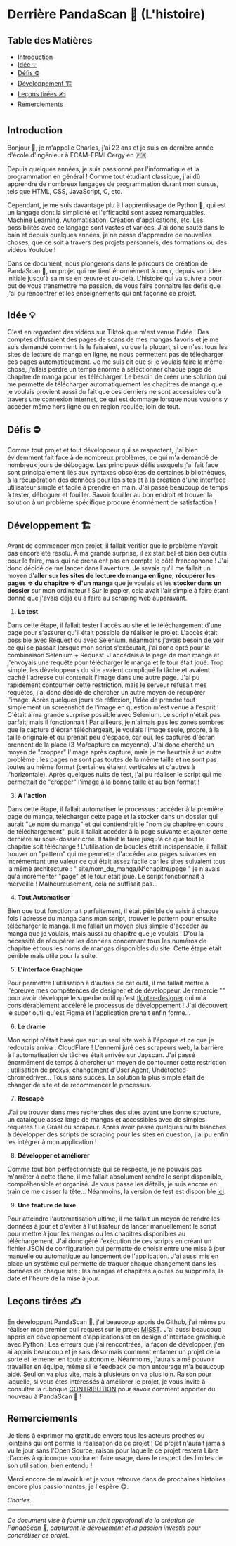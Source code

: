 # Derrière PandaScan 🐼 (L'histoire)

## Table des Matières
- [Introduction](https://github.com/CAprogs/PandaScan/blob/main/docs/FR/LEARN.fr.md#introduction)
- [Idée 💡](https://github.com/CAprogs/PandaScan/blob/main/docs/FR/LEARN.fr.md#id%C3%A9e-)
- [Défis ⛔️](https://github.com/CAprogs/PandaScan/blob/main/docs/FR/LEARN.fr.md#d%C3%A9fis-%EF%B8%8F)
- [Développement 🏗️](https://github.com/CAprogs/PandaScan/blob/main/docs/FR/LEARN.fr.md#d%C3%A9veloppement-%EF%B8%8F)
- [Leçons tirées ✍️](https://github.com/CAprogs/PandaScan/blob/main/docs/FR/LEARN.fr.md#le%C3%A7ons-tir%C3%A9es-%EF%B8%8F)
- [Remerciements](https://github.com/CAprogs/PandaScan/blob/main/docs/FR/LEARN.fr.md#remerciements)

#

## **Introduction**

Bonjour 👋, je m'appelle Charles, j'ai 22 ans et je suis en dernière année d'école d'ingénieur à ECAM-EPMI Cergy en 🇫🇷.

Depuis quelques années, je suis passionné par l'informatique et la programmation en général ! Comme tout étudiant classique, j'ai dû apprendre de nombreux langages de programmation durant mon cursus, tels que HTML, CSS, JavaScript, C, etc.

Cependant, je me suis davantage plu à l'apprentissage de Python 🐍, qui est un langage dont la simplicité et l'efficacité sont assez remarquables. Machine Learning, Automatisation, Création d'applications, etc. Les possibilités avec ce langage sont vastes et variées. J'ai donc sauté dans le bain et depuis quelques années, je ne cesse d'apprendre de nouvelles choses, que ce soit à travers des projets personnels, des formations ou des vidéos Youtube !

Dans ce document, nous plongerons dans le parcours de création de PandaScan 🐼, un projet qui me tient énormément à cœur, depuis son idée initiale jusqu'à sa mise en œuvre et au-delà. L'histoire qui va suivre a pour but de vous transmettre ma passion, de vous faire connaître les défis que j'ai pu rencontrer et les enseignements qui ont façonné ce projet.

## Idée 💡
C'est en regardant des vidéos sur Tiktok que m'est venue l'idée ! Des comptes diffusaient des pages de scans de mes mangas favoris et je me suis demandé comment ils le faisaient, vu que la plupart, si ce n'est tous les sites de lecture de manga en ligne, ne nous permettent pas de télécharger ces pages automatiquement. Je me suis dit que si je voulais faire la même chose, j'allais perdre un temps énorme à sélectionner chaque page de chapitre de manga pour les télécharger. Le besoin de créer une solution qui me permette de télécharger automatiquement les chapitres de manga que je voulais provient aussi du fait que ces derniers ne sont accessibles qu'à travers une connexion internet, ce qui est dommage lorsque nous voulons y accéder même hors ligne ou en région reculée, loin de tout.

## Défis ⛔️
Comme tout projet et tout développeur qui se respectent, j'ai bien évidemment fait face à de nombreux problèmes, ce qui m'a demandé de nombreux jours de débogage. Les principaux défis auxquels j'ai fait face sont principalement liés aux syntaxes obsolètes de certaines bibliothèques, à la récupération des données pour les sites et à la création d'une interface utilisateur simple et facile à prendre en main. J'ai passé beaucoup de temps à tester, déboguer et fouiller. Savoir fouiller au bon endroit et trouver la solution à un problème spécifique procure énormément de satisfaction !

## Développement 🏗️
Avant de commencer mon projet, il fallait vérifier que le problème n'avait pas encore été résolu. À ma grande surprise, il existait bel et bien des outils pour le faire, mais qui ne prenaient pas en compte le côté francophone ! J'ai donc décidé de me lancer dans l'aventure. Je savais qu'il me fallait un moyen d'**aller sur les sites de lecture de manga en ligne**, **récupérer les pages => du chapitre => d'un manga** que je voulais et les **stocker dans un dossier** sur mon ordinateur ! Sur le papier, cela avait l'air simple à faire étant donné que j'avais déjà eu à faire au scraping web auparavant.

1. **Le test**

Dans cette étape, il fallait tester l'accès au site et le téléchargement d'une page pour s'assurer qu'il était possible de réaliser le projet. L'accès était possible avec Request ou avec Selenium, néanmoins j'avais besoin de voir ce qui se passait lorsque mon script s'exécutait, j'ai donc opté pour la combinaison Selenium + Request. J'accédais à la page de mon manga et j'envoyais une requête pour télécharger le manga et le tour était joué. Trop simple, les développeurs du site avaient compliqué la tâche et avaient caché l'adresse qui contenait l'image dans une autre page. J'ai pu rapidement contourner cette restriction, mais le serveur refusait mes requêtes, j'ai donc décidé de chercher un autre moyen de récupérer l'image. Après quelques jours de réflexion, l'idée de prendre tout simplement un screenshot de l'image en question m'est venue à l'esprit ! C'était à ma grande surprise possible avec Selenium. Le script n'était pas parfait, mais il fonctionnait ! Par ailleurs, je n'aimais pas les zones sombres que la capture d'écran téléchargeait, je voulais l'image seule, propre, à la taille originale et qui prenait peu d'espace, car oui, les captures d'écran prennent de la place (3 Mo/capture en moyenne). J'ai donc cherché un moyen de "cropper" l'image après capture, mais je me heurtais à un autre problème : les pages ne sont pas toutes de la même taille et ne sont pas toutes au même format (certaines étaient verticales et d'autres à l'horizontale). Après quelques nuits de test, j'ai pu réaliser le script qui me permettait de "cropper" l'image à la bonne taille et au bon format !

3. **À l'action**

Dans cette étape, il fallait automatiser le processus : accéder à la première page du manga, télécharger cette page et la stocker dans un dossier qui aurait "Le nom du manga" et qui contiendrait le "nom du chapitre en cours de téléchargement", puis il fallait accéder à la page suivante et ajouter cette dernière au sous-dossier créé. Il fallait le faire jusqu'à ce que tout le chapitre soit téléchargé ! L'utilisation de boucles était indispensable, il fallait trouver un "pattern" qui me permette d'accéder aux pages suivantes en incrémentant une valeur ce qui était assez facile car les sites suivaient tous la même architecture : " site/nom_du_manga/N°chapitre/page " je n'avais qu'à incrémenter "page" et le tour était joué. Le script fonctionnait à merveille ! Malheureusement, cela ne suffisait pas...

4. **Tout Automatiser**

Bien que tout fonctionnait parfaitement, il était pénible de saisir à chaque fois l'adresse du manga dans mon script, trouver le pattern pour ensuite télécharger le manga. Il me fallait un moyen plus simple d'accéder au manga que je voulais, mais aussi au chapitre que je voulais ! D'où la nécessité de récupérer les données concernant tous les numéros de chapitre et tous les noms de mangas disponibles du site. Cette étape était pénible mais utile pour la suite.

5. **L'interface Graphique**

Pour permettre l'utilisation à d'autres de cet outil, il me fallait mettre à l'épreuve mes compétences de designer et de développeur. Je remercie "" pour avoir développé le superbe outil qu'est [tkinter-designer]() qui m'a considérablement accéléré le processus de développement ! J'ai découvert le super outil qu'est Figma et l'application prenait enfin forme...

6. **Le drame**

Mon script n'était basé que sur un seul site web à l'époque et ce que je redoutais arriva : CloudFlare ! L'ennemi juré des scrapeurs web, la barrière à l'automatisation de tâches était arrivée sur Japscan. J'ai passé énormément de temps à chercher un moyen de contourner cette restriction : utilisation de proxys, changement d'User Agent, Undetected-chromedriver... Tous sans succès. La solution la plus simple était de changer de site et de recommencer le processus.

7. **Rescapé**

J'ai pu trouver dans mes recherches des sites ayant une bonne structure, un catalogue assez large de mangas et accessibles avec de simples requêtes ! Le Graal du scrapeur. Après avoir passé quelques nuits blanches à développer des scripts de scraping pour les sites en question, j'ai pu enfin les intégrer à mon application !

8. **Développer et améliorer**

Comme tout bon perfectionniste qui se respecte, je ne pouvais pas m'arrêter à cette tâche, il me fallait absolument rendre le script disponible, compréhensible et organisé. Je vous passe les détails, je suis encore en train de me casser la tête... Néanmoins, la version de test est disponible [ici]().

9. **Une feature de luxe**

Pour atteindre l'automatisation ultime, il me fallait un moyen de rendre les données à jour et d'éviter à l'utilisateur de lancer manuellement le script pour mettre à jour les mangas ou les chapitres disponibles au téléchargement. J'ai donc géré l'exécution de ces scripts en créant un fichier JSON de configuration qui permette de choisir entre une mise à jour manuelle ou automatique au lancement de l'application. J'ai aussi mis en place un système qui permette de traquer chaque changement dans les données de chaque site : les mangas et chapitres ajoutés ou supprimés, la date et l'heure de la mise à jour.

## Leçons tirées ✍️

En développant PandaScan 🐼, j'ai beaucoup appris de Github, j'ai même pu réaliser mon premier pull request sur le projet [MISST](https://github.com/Frikallo/MISST). J'ai aussi beaucoup appris en développement d'applications et en design d'interface graphique avec Python ! Les erreurs que j'ai rencontrées, la façon de développer, j'en ai appris beaucoup et je sais désormais comment entamer un projet de la sorte et le mener en toute autonomie. Néanmoins, j'aurais aimé pouvoir travailler en équipe, même si le feedback de mon entourage m'a beaucoup aidé. Seul on va plus vite, mais à plusieurs on va plus loin. Raison pour laquelle, si vous êtes intéressés à améliorer le projet, je vous invite à consulter la rubrique [CONTRIBUTION]() pour savoir comment apporter du nouveau à PandaScan 🐼 !

## Remerciements

Je tiens à exprimer ma gratitude envers tous les acteurs proches ou lointains qui ont permis la réalisation de ce projet ! Ce projet n'aurait jamais vu le jour sans l'Open Source, raison pour laquelle ce projet restera Libre d'accès à quiconque voudra en faire usage, dans le respect des limites de son utilisation, bien entendu ! 

Merci encore de m'avoir lu et je vous retrouve dans de prochaines histoires encore plus passionnantes, je l'espère 😋.

_Charles_

---

*Ce document vise à fournir un récit approfondi de la création de PandaScan 🐼, capturant le dévouement et la passion investis pour concrétiser ce projet.*
